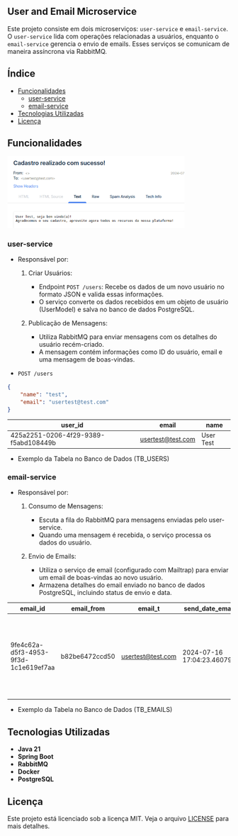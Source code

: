 ## User and Email Microservice

Este projeto consiste em dois microserviços: `user-service` e `email-service`. O `user-service` lida com operações relacionadas a usuários, enquanto o `email-service` gerencia o envio de emails. Esses serviços se comunicam de maneira assíncrona via RabbitMQ.

## Índice

- [Funcionalidades](#funcionalidades)
  - [user-service](#user-service)
  - [email-service](#email-service)
- [Tecnologias Utilizadas](#tecnologias-utilizadas)
- [Licença](#licença)

## Funcionalidades
<img src="./screenshot_email .png" alt="example img" style="width: 400px; height: auto; max-width: 100%;">

### user-service

- Responsável por:

    1. Criar Usuários:
        - Endpoint `POST /users`: Recebe os dados de um novo usuário no formato JSON e valida essas informações.
        - O serviço converte os dados recebidos em um objeto de usuário (UserModel) e salva no banco de dados PostgreSQL.
    
    2. Publicação de Mensagens:
        - Utiliza RabbitMQ para enviar mensagens com os detalhes do usuário recém-criado.
        - A mensagem contém informações como ID do usuário, email e uma mensagem de boas-vindas.

- `POST /users`
~~~json
{
	"name": "test",
	"email": "usertest@test.com"
}
~~~

| user_id                              | email             | name      |
|--------------------------------------|-------------------|-----------|
| 425a2251-0206-4f29-9389-f5abd108449b | usertest@test.com | User Test |

- Exemplo da Tabela no Banco de Dados (TB_USERS)

### email-service

- Responsável por:

    1. Consumo de Mensagens:
        - Escuta a fila do RabbitMQ para mensagens enviadas pelo user-service.
        - Quando uma mensagem é recebida, o serviço processa os dados do usuário.
    
    2. Envio de Emails:
        - Utiliza o serviço de email (configurado com Mailtrap) para enviar um email de boas-vindas ao novo usuário.
        - Armazena detalhes do email enviado no banco de dados PostgreSQL, incluindo status de envio e data.


| email_id | email_from | email_t  | send_date_email | status_email |subject |text | user_id  |
|----------|------------|----------|-----------------|--------------|--------|-----|----------|
| 9fe4c62a-d5f3-4953-9f3d-1c1e619ef7aa  | b82be6472ccd50 | usertest@test.com  | 2024-07-16 17:04:23.460796 | SENT | Cadastro realizado com sucesso! | User Test, seja bem vindo(a)! Agradecemos o seu cadastro, aproveite agora todos os recursos da nossa plataforma! | 425a2251-0206-4f29-9389-f5abd108449b |

- Exemplo da Tabela no Banco de Dados (TB_EMAILS)

## Tecnologias Utilizadas

- **Java 21**
- **Spring Boot**
- **RabbitMQ**
- **Docker**
- **PostgreSQL**

## Licença

Este projeto está licenciado sob a licença MIT. Veja o arquivo [LICENSE](LICENSE) para mais detalhes.

